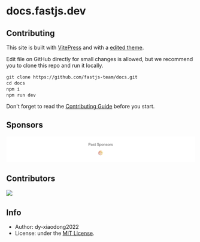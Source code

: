 # docs.fastjs.dev

## Contributing

This site is built with [VitePress](https://vitepress.vuejs.org/) and with a [edited theme](https://github.com/fastjs-team/docs/tree/main/.vitepress/theme).

Edit file on GitHub directly for small changes is allowed, but we recommend you to clone this repo and run it locally.

```shell
git clone https://github.com/fastjs-team/docs.git
cd docs
npm i
npm run dev
```

Don't forget to read the [Contributing Guide](https://github.com/fastjs-team/core/blob/main/.github/contributing.md) before you start.

## Sponsors

<div align="center">
  <img src="https://raw.githubusercontent.com/dy-xiaodong2022/sponsors/main/sponsors.wide.svg" />
</div>

## Contributors

<a href="https://github.com/fastjs-team/docs/graphs/contributors">
  <img src="https://contrib.rocks/image?repo=fastjs-team/docs" />
</a>

## Info

- Author: dy-xiaodong2022
- License: under the [MIT License](https://opensource.org/licenses/MIT).